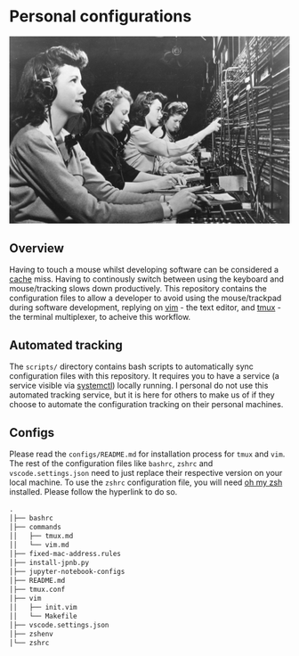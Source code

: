 # Personal configurations 
![](img/configs.jpg "configuration")
## Overview 
Having to touch a mouse whilst developing software can be considered a [cache](https://en.wikipedia.org/wiki/Cache_(computing)) miss. Having to continously switch between using the keyboard and mouse/tracking slows down productively. This repository contains the configuration files to allow a developer to avoid using the mouse/trackpad during software development, replying on [vim](https://en.wikipedia.org/wiki/Vim_(text_editor)) - the text editor, and [tmux](https://en.wikipedia.org/wiki/Tmux) - the terminal multiplexer, to acheive this workflow.  

## Automated tracking 
The `scripts/` directory contains bash scripts to automatically sync configuration files with this repository. It requires you to have a service (a service visible via [systemctl](https://en.wikipedia.org/wiki/Systemd)) locally running. I personal do not use this automated tracking service, but it is here for others to make us of if they choose to automate the configuration tracking on their personal machines. 

## Configs 
Please read the `configs/README.md` for installation process for `tmux` and `vim`. The rest of the configuration files like `bashrc`, `zshrc` and `vscode.settings.json` need to just replace their respective version on your local machine. To use the `zshrc` configuration file, you will need [oh my zsh](https://ohmyz.sh/) installed. Please follow the hyperlink to do so.  

```
.
│├── bashrc
│├── commands
││   ├── tmux.md
││   └── vim.md
│├── fixed-mac-address.rules
│├── install-jpnb.py
│├── jupyter-notebook-configs
│├── README.md
│├── tmux.conf
│├── vim
││   ├── init.vim
││   └── Makefile
│├── vscode.settings.json
│├── zshenv
│└── zshrc
```





